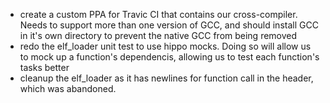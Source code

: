 - create a custom PPA for Travic CI that contains our cross-compiler. Needs to support more than one version of GCC, and should install GCC in it's own directory to prevent the native GCC from being removed
- redo the elf_loader unit test to use hippo mocks. Doing so will allow us to mock up a function's dependencis, allowing us to test each function's tasks better
- cleanup the elf_loader as it has newlines for function call in the header, which was abandoned. 
